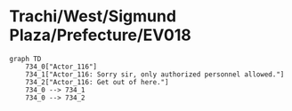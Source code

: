 # Trachi/West/Sigmund Plaza/Prefecture/EV018


```mermaid
graph TD
    734_0["Actor_116"]
    734_1["Actor_116: Sorry sir, only authorized personnel allowed."]
    734_2["Actor_116: Get out of here."]
    734_0 --> 734_1
    734_0 --> 734_2
```